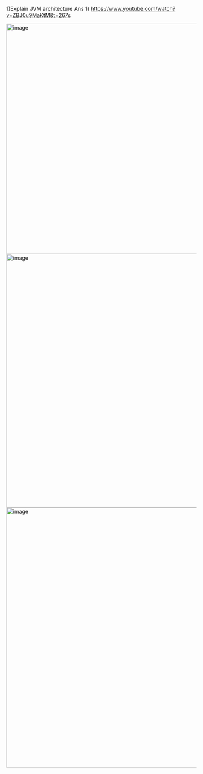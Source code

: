 


1)Explain JVM architecture 
Ans 1) https://www.youtube.com/watch?v=ZBJ0u9MaKtM&t=267s


<img width="610" alt="image" src="https://user-images.githubusercontent.com/12210811/163709924-205644cc-e0fb-4e2b-88a0-cbe31d8b5803.png">

<img width="671" alt="image" src="https://user-images.githubusercontent.com/12210811/163709931-8121f261-c419-4625-b2d4-78a58b2489c8.png">


<img width="690" alt="image" src="https://user-images.githubusercontent.com/12210811/163709867-1bb31737-a651-4cc6-8f40-db4261592b4a.png">

